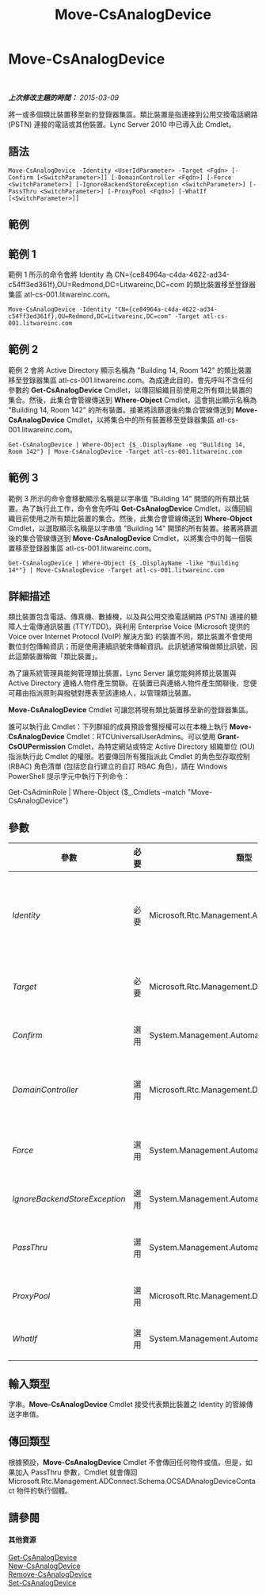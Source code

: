 ﻿---
title: Move-CsAnalogDevice
TOCTitle: Move-CsAnalogDevice
ms:assetid: c629c5f8-93e7-4fe4-ad51-52bc0ae99a46
ms:mtpsurl: https://technet.microsoft.com/zh-tw/library/Gg398816(v=OCS.15)
ms:contentKeyID: 49292261
ms.date: 08/10/2015
mtps_version: v=OCS.15
ms.translationtype: HT
---

# Move-CsAnalogDevice

 

_**上次修改主題的時間：** 2015-03-09_

將一或多個類比裝置移至新的登錄器集區。類比裝置是指連接到公用交換電話網路 (PSTN) 連接的電話或其他裝置。Lync Server 2010 中已導入此 Cmdlet。

## 語法

    Move-CsAnalogDevice -Identity <UserIdParameter> -Target <Fqdn> [-Confirm [<SwitchParameter>]] [-DomainController <Fqdn>] [-Force <SwitchParameter>] [-IgnoreBackendStoreException <SwitchParameter>] [-PassThru <SwitchParameter>] [-ProxyPool <Fqdn>] [-WhatIf [<SwitchParameter>]]

## 範例

## 範例 1

範例 1 所示的命令會將 Identity 為 CN={ce84964a-c4da-4622-ad34-c54ff3ed361f},OU=Redmond,DC=Litwareinc,DC=com 的類比裝置移至登錄器集區 atl-cs-001.litwareinc.com。

    Move-CsAnalogDevice -Identity "CN={ce84964a-c4da-4622-ad34-c54ff3ed361f},OU=Redmond,DC=Litwareinc,DC=com" -Target atl-cs-001.litwareinc.com

## 範例 2

範例 2 會將 Active Directory 顯示名稱為 "Building 14, Room 142" 的類比裝置移至登錄器集區 atl-cs-001.litwareinc.com。為成達此目的，會先呼叫不含任何參數的 **Get-CsAnalogDevice** Cmdlet，以傳回組織目前使用之所有類比裝置的集合。然後，此集合會管線傳送到 **Where-Object** Cmdlet，這會挑出顯示名稱為 "Building 14, Room 142" 的所有裝置。接著將該篩選後的集合管線傳送到 **Move-CsAnalogDevice** Cmdlet，以將集合中的所有裝置移至登錄器集區 atl-cs-001.litwareinc.com。

    Get-CsAnalogDevice | Where-Object {$_.DisplayName -eq "Building 14, Room 142"} | Move-CsAnalogDevice -Target atl-cs-001.litwareinc.com

## 範例 3

範例 3 所示的命令會移動顯示名稱是以字串值 "Building 14" 開頭的所有類比裝置。為了執行此工作，命令會先呼叫 **Get-CsAnalogDevice** Cmdlet，以傳回組織目前使用之所有類比裝置的集合。然後，此集合會管線傳送到 **Where-Object** Cmdlet，以選取顯示名稱是以字串值 "Building 14" 開頭的所有裝置。接著將篩選後的集合管線傳送到 **Move-CsAnalogDevice** Cmdlet，以將集合中的每一個裝置移至登錄器集區 atl-cs-001.litwareinc.com。

    Get-CsAnalogDevice | Where-Object {$_.DisplayName -like "Building 14*"} | Move-CsAnalogDevice -Target atl-cs-001.litwareinc.com

## 詳細描述

類比裝置包含電話、傳真機、數據機，以及與公用交換電話網路 (PSTN) 連接的聽障人士電傳通訊裝置 (TTY/TDD)。與利用 Enterprise Voice (Microsoft 提供的 Voice over Internet Protocol (VoIP) 解決方案) 的裝置不同，類比裝置不會使用數位封包傳輸資訊；而是使用連續訊號來傳輸資訊。此訊號通常稱做類比訊號，因此這類裝置稱做「類比裝置」。

為了讓系統管理員能夠管理類比裝置，Lync Server 讓您能夠將類比裝置與 Active Directory 連絡人物件產生關聯。在裝置已與連絡人物件產生關聯後，您便可藉由指派原則與撥號對應表至該連絡人，以管理類比裝置。

**Move-CsAnalogDevice** Cmdlet 可讓您將現有類比裝置移至新的登錄器集區。

誰可以執行此 Cmdlet：下列群組的成員預設會獲授權可以在本機上執行 **Move-CsAnalogDevice** Cmdlet：RTCUniversalUserAdmins。可以使用 **Grant-CsOUPermission** Cmdlet，為特定網站或特定 Active Directory 組織單位 (OU) 指派執行此 Cmdlet 的權限。若要傳回所有獲指派此 Cmdlet 的角色型存取控制 (RBAC) 角色清單 (包括您自行建立的自訂 RBAC 角色)，請在 Windows PowerShell 提示字元中執行下列命令：

Get-CsAdminRole | Where-Object {$\_.Cmdlets –match "Move-CsAnalogDevice"}

## 參數


<table>
<colgroup>
<col style="width: 25%" />
<col style="width: 25%" />
<col style="width: 25%" />
<col style="width: 25%" />
</colgroup>
<thead>
<tr class="header">
<th>參數</th>
<th>必要</th>
<th>類型</th>
<th>說明</th>
</tr>
</thead>
<tbody>
<tr class="odd">
<td><p><em>Identity</em></p></td>
<td><p>必要</p></td>
<td><p>Microsoft.Rtc.Management.AD.UserIdParameter</p></td>
<td><p>類比裝置的唯一識別碼。類比裝置使用關聯連絡人物件的 Active directory 辨別名稱來識別。根據預設，類比裝置使用 GUID (全域唯一識別碼) 做為一般名稱，這表示裝置的 Identity 通常會與此類似：CN={ce84964a-c4da-4622-ad34-c54ff3ed361f},OU=Redmond,DC=Litwareinc,DC=com。</p></td>
</tr>
<tr class="even">
<td><p><em>Target</em></p></td>
<td><p>必要</p></td>
<td><p>Microsoft.Rtc.Management.Deploy.Fqdn</p></td>
<td><p>應移動其類比裝置之登錄器集區的完整網域名稱 (FQDN) (例如，atl-cs-001.litwareinc.com)。除了登錄器集區外，Target 也可以是主機供應商的 FQDN。</p></td>
</tr>
<tr class="odd">
<td><p><em>Confirm</em></p></td>
<td><p>選用</p></td>
<td><p>System.Management.Automation.SwitchParameter</p></td>
<td><p>在執行命令前先提示確認。</p></td>
</tr>
<tr class="even">
<td><p><em>DomainController</em></p></td>
<td><p>選用</p></td>
<td><p>Microsoft.Rtc.Management.Deploy.Fqdn</p></td>
<td><p>讓您連線至指定的網域控制站，以移動類比裝置。若要連線至特定的網域控制站，請加入 DomainController 參數，後面加上電腦名稱 (例如，atl-cs-001) 或其 FQDN (例如，atl-cs-001.litwareinc.com)。</p></td>
</tr>
<tr class="odd">
<td><p><em>Force</em></p></td>
<td><p>選用</p></td>
<td><p>System.Management.Automation.SwitchParameter</p></td>
<td><p>如有指定，則會移動類比裝置，但刪除任何關聯的資料 (例如已指派給裝置的原則)。如果不存在，則會連同任何關聯的資料一起移動裝置。</p></td>
</tr>
<tr class="even">
<td><p><em>IgnoreBackendStoreException</em></p></td>
<td><p>選用</p></td>
<td><p>System.Management.Automation.SwitchParameter</p></td>
<td><p>如有指定此參數，會指示電腦忽略後端資料庫可能發生的任何錯誤，並嘗試移動公用區電話而不管這些錯誤。</p></td>
</tr>
<tr class="odd">
<td><p><em>PassThru</em></p></td>
<td><p>選用</p></td>
<td><p>System.Management.Automation.SwitchParameter</p></td>
<td><p>讓您透過管線傳遞使用者物件，代表被移動的使用者帳戶。根據預設，<strong>Move-CsAnalogDevice</strong> Cmdlet 不會透過管線傳遞任何物件。</p></td>
</tr>
<tr class="even">
<td><p><em>ProxyPool</em></p></td>
<td><p>選用</p></td>
<td><p>Microsoft.Rtc.Management.Deploy.Fqdn</p></td>
<td><p>此參數只能用於 Microsoft Lync Online 2010。請勿用於 Lync Server 的內部部署實作。</p></td>
</tr>
<tr class="odd">
<td><p><em>WhatIf</em></p></td>
<td><p>選用</p></td>
<td><p>System.Management.Automation.SwitchParameter</p></td>
<td><p>說明執行命令時若不實際執行命令的後果。</p></td>
</tr>
</tbody>
</table>


## 輸入類型

字串。**Move-CsAnalogDevice** Cmdlet 接受代表類比裝置之 Identity 的管線傳送字串值。

## 傳回類型

根據預設，**Move-CsAnalogDevice** Cmdlet 不會傳回任何物件或值。但是，如果加入 PassThru 參數，Cmdlet 就會傳回 Microsoft.Rtc.Management.ADConnect.Schema.OCSADAnalogDeviceContact 物件的執行個體。

## 請參閱

#### 其他資源

[Get-CsAnalogDevice](get-csanalogdevice.md)  
[New-CsAnalogDevice](new-csanalogdevice.md)  
[Remove-CsAnalogDevice](remove-csanalogdevice.md)  
[Set-CsAnalogDevice](set-csanalogdevice.md)

